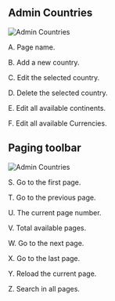 ## Admin Countries
![Admin Countries](/images/docs/admin/countries.png)

A. Page name.

B. Add a new country.

C. Edit the selected country.

D. Delete the selected country.

E. Edit all available continents.

F. Edit all available Currencies.

## Paging toolbar
![Admin Countries](/images/docs/paging.png)

S. Go to the first page.

T. Go to the previous page.

U. The current page number.

V. Total available pages.

W. Go to the next page. 

X. Go to the last page.

Y. Reload the current page.

Z. Search in all pages.